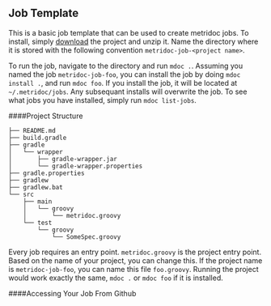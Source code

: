Job Template
------------

This is a basic job template that can be used to create metridoc jobs.  To install, simply 
[download](https://github.com/metridoc/metridoc-template-job/archive/master.zip) the project and unzip it.  Name the
directory where it is stored with the following convention `metridoc-job-<project name>`.  

To run the job, navigate to the directory and run `mdoc .`.  Assuming you named the job `metridoc-job-foo`, you can 
install the job by doing `mdoc install .`, and run `mdoc foo`.  If you install the job, it will be located at 
`~/.metridoc/jobs`.  Any subsequant installs will overwrite the job.  To see what jobs you have installed, simply run
`mdoc list-jobs`.

####Project Structure

```
├── README.md
├── build.gradle
├── gradle
│   └── wrapper
│       ├── gradle-wrapper.jar
│       └── gradle-wrapper.properties
├── gradle.properties
├── gradlew
├── gradlew.bat
└── src
    ├── main
    │   └── groovy
    │       └── metridoc.groovy
    └── test
        └── groovy
            └── SomeSpec.groovy
```

Every job requires an entry point.  `metridoc.groovy` is the project entry point.  Based on the name of your project,
you can change this.  If the project name is `metridoc-job-foo`, you can name this file `foo.groovy`.  Running the project
would work exactly the same, `mdoc .` or `mdoc foo` if it is installed.


####Accessing Your Job From Github


